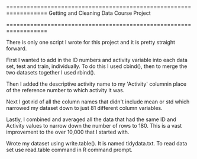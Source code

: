 ==================================================================
Getting and Cleaning Data Course Project

==================================================================

There is only one script I wrote for this project and it is pretty straight forward. 

First I wanted to add in the ID numbers and activity variable into each data set, test and train, individually. To do this I used cbind(), then to merge the two datasets together I used rbind(). 

Then I added the descriptive activity name to my 'Activity' columnin place of the reference number to which activity it was.

Next I got rid of all the column names that didn't include mean or std which narrowed my dataset down to just 81 different column variables. 

Lastly, I combined and averaged all the data that had the same ID and Activity values to narrow down the number of rows to 180. This is a vast improvement to the over 10,000 that I started with. 

Wrote my dataset using write.table(). It is named tidydata.txt. To read data set use read.table command in R command prompt. 
